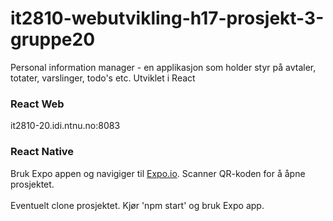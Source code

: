 # it2810-webutvikling-h17-prosjekt-3-gruppe20

Personal information manager -  en applikasjon som holder styr på avtaler, totater, varslinger, todo's etc. 
Utviklet i React

### React Web

it2810-20.idi.ntnu.no:8083

### React Native

Bruk Expo appen og navigiger til [Expo.io](https://goo.gl/exATXX). Scanner QR-koden for å åpne prosjektet. 
<br>
<br>
Eventuelt clone prosjektet. Kjør 'npm start' og bruk Expo app. 
